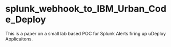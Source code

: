 # splunk_webhook_to_IBM_Urban_Code_Deploy
This is a paper on a small lab based POC for Splunk Alerts firing up uDeploy Applicaitons.
